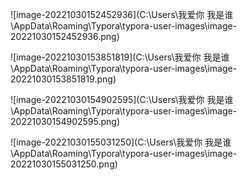 ![image-20221030152452936](C:\Users\我爱你  我是谁\AppData\Roaming\Typora\typora-user-images\image-20221030152452936.png)

![image-20221030153851819](C:\Users\我爱你  我是谁\AppData\Roaming\Typora\typora-user-images\image-20221030153851819.png)

![image-20221030154902595](C:\Users\我爱你  我是谁\AppData\Roaming\Typora\typora-user-images\image-20221030154902595.png)

![image-20221030155031250](C:\Users\我爱你  我是谁\AppData\Roaming\Typora\typora-user-images\image-20221030155031250.png)